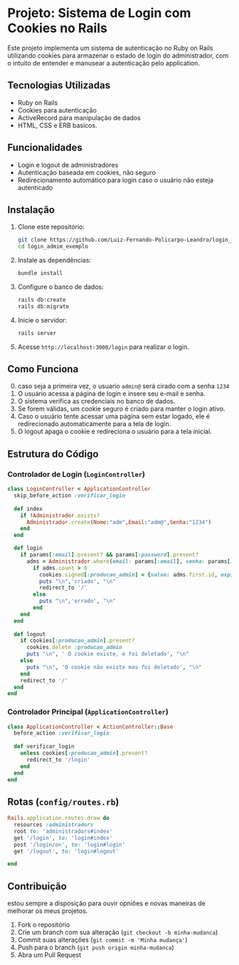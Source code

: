 # Projeto: Sistema de Login com Cookies no Rails

Este projeto implementa um sistema de autenticação no Ruby on Rails utilizando cookies para armazenar o estado de login do administrador, com o intuito de entender e manusear a autenticação pelo application.

## Tecnologias Utilizadas

- Ruby on Rails
- Cookies para autenticação
- ActiveRecord para manipulação de dados
- HTML, CSS e ERB basicos.

## Funcionalidades

- Login e logout de administradores
- Autenticação baseada em cookies, não seguro
- Redirecionamento automático para login caso o usuário não esteja autenticado

## Instalação

1. Clone este repositório:

   ```bash
   git clone https://github.com/Luiz-Fernando-Policarpo-Leandro/login_admim_exemplo.git
   cd login_admim_exemplo
   ```

2. Instale as dependências:

   ```bash
   bundle install
   ```

3. Configure o banco de dados:

   ```bash
   rails db:create
   rails db:migrate
   ```

4. Inicie o servidor:

   ```bash
   rails server
   ```

5. Acesse `http://localhost:3000/login` para realizar o login.

## Como Funciona

0. caso seja a primeira vez, o usuario `admin@` será cirado com a senha `1234`
1. O usuário acessa a página de login e insere seu e-mail e senha.
2. O sistema verifica as credenciais no banco de dados.
3. Se forem válidas, um cookie seguro é criado para manter o login ativo.
4. Caso o usuário tente acessar uma página sem estar logado, ele é redirecionado automaticamente para a tela de login.
5. O logout apaga o cookie e redireciona o usuário para a tela inicial.

## Estrutura do Código

### Controlador de Login (`LoginController`)

```ruby
class LoginController < ApplicationController
  skip_before_action :verificar_login
  
  def index
    if !Administrador.exists?
      Administrador.create(Nome:"adm",Email:"adm@",Senha:"1234")
    end
  end

  def login
    if params[:email].present? && params[:password].present?
      adms = Administrador.where(email: params[:email], senha: params[:password])
        if adms.count > 0
          cookies.signed[:producao_admin] = {value: adms.first.id, expires: 1.year.from_now, httponly: true}
          puts "\n",'criado', "\n"
          redirect_to '/'
        else
          puts "\n",'errado', "\n"
        end
    end
  end
  
  def logout
    if cookies[:producao_admin].present?
      cookies.delete :producao_admin
      puts "\n", ' O cookie existe, e foi deletado', "\n"      
    else
      puts "\n", 'O cookie não existe mas foi deletado', "\n"
    end
    redirect_to '/'
  end
end
```

### Controlador Principal (`ApplicationController`)

```ruby
class ApplicationController < ActionController::Base
  before_action :verificar_login   
  
  def verificar_login
    unless cookies[:producao_admin].present?
      redirect_to '/login'
    end
  end
end
```

## Rotas (`config/routes.rb`)

```ruby
Rails.application.routes.draw do
  resources :administradors
  root to: 'administradors#index'
  get '/login', to: 'login#index'
  post '/login/on', to: 'login#login'
  get '/logout', to: 'login#logout'

end
```

## Contribuição

estou sempre a disposição para ouvir opniões e novas maneiras de melhorar os meus projetos.

1. Fork o repositório
2. Crie um branch com sua alteração (`git checkout -b minha-mudanca`)
3. Commit suas alterações (`git commit -m 'Minha mudança'`)
4. Push para o branch (`git push origin minha-mudanca`)
5. Abra um Pull Request


